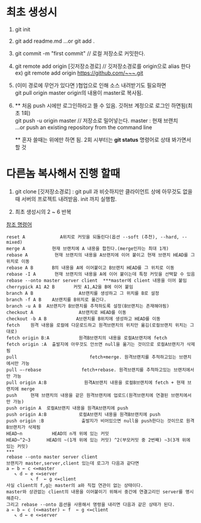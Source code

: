 # 최초 생성시

1. git init

2. git add readme.md   …or  git add .

3. git commit -m "first commit"  // 로컬 저장소로 커밋한다.

4. git remote add origin  [깃저장소경로]   //  깃저장소경로를 origin으로 alias 한다 <br/>
    ex) git remote add origin https://github.com/~~~.git

5. (이미 경로에 무언가 있다면 )협업으로 인해 소스 내려받기도 필요하면 <br/>
    git pull origin master  origin의 내용이 master로 복사됨. 

6. ** 처음 push 시에만 로그인하라고 뜰 수 있음.  깃허브 계정으로 로그인 하면됨(최초 1회)  <br/>
git push -u origin master             // 저장소로 밀어넣는다.  master : 현재 브랜치  <br/>
…or push an existing repository from the command line   

    ** 혼자 쓸때는 위에만 하면 됨.
2회 시부터는 **git status** 명령어로 상태 봐가면서 할 것

# 다른놈 복사해서 진행 할때
1. git clone [깃저장소경로]  :  git pull 과 비슷하지만 클라이언트 상에 아무것도 없을 때 서버의 프로젝트 내려받음.  init 까지 실행함.

2. 최초 생성시의 2 ~ 6 반복


[참조 명령어](https://blog.naver.com/rnwkrud94/221242876100)
```
reset A             A위치로 커밋을 되돌린다(옵션 --soft (추천), --hard, --mixed)
merge A          현재 브랜치에 A 내용을 합친다.(merge인자는 최대 1개)
rebase A          현재 브랜치의 내용을 A브랜치에 이어 붙이고 현재 브랜치 HEAD를 그 위치로 이동
rebase A B       B의 내용을 A에 이어붙이고 B브랜치 HEAD를 그 위치로 이동
rebase -I A       현재 브랜치의 내용을 A에 이어 붙이는데 특정 커밋을 선택할 수 있음
rebase --onto master server client  ***master에 client 내용을 이어 붙임
cherrypick A1 A2 B       커밋 A1,A2을 B에 이어 붙임
branch A B                 A브랜치를 생성하고 그 위치를 B로 설정
branch -f A B    A브랜치를 B위치로 옮긴다.
branch -u A B  A브랜치가 B브랜치를 추적하도록 설정(B브랜치는 존재해야됨)
checkout A                 A브랜치로 HEAD를 이동
checkout -b A B           A브랜치를 B위치에 생성하고 HEAD를 이동
fetch    원격 내용을 로컬에 다운로드하고 원격브랜치의 위치만 옮김(로컬브랜치 위치는 그대로) 
fetch origin B:A           원격B브랜치의 내용을 로컬A브랜치에 fetch
fetch origin :A  출발지에 아무것도 안쓰면 null을 옮기는 것이므로 로컬A브랜치가 삭제됨
pull                           fetch+merge. 원격브랜치를 추적하고있는 브랜치에서만 가능
pull –-rebase               fetch+rebase. 원격브랜치를 추척하고있는 브랜치에서만 가능
pull origin A:B              원격A브랜치 내용을 로컬B브랜치에 fetch + 현재 브랜치에 merge
push     현재 브랜치의 내용을 같은 원격브랜치에 업로드(원격브랜치에 연결된 브랜치에서만 가능)
push origin A  로컬A브랜치 내용을 원격A브랜치에 push
push origin A:B            로컬A브랜치 내용을 원격B브랜치에 push
push origin :B              출발지가 비어있으면 null을 push한다는 것이므로 원격B브랜치가 삭제됨
HEAD~n           HEAD의 n개 위에 있는 커밋
HEAD~^2~3      HEAD의 ~(1개 위에 있는 커밋) ^2(부모커밋 중 2번째) ~3(3개 위에 있는 커밋)
***
rebase --onto master server client
브랜치가 master,server,client 있는데 로그가 다음과 같다면
a ← b ← c <=master
   ↖ d ← e <=server
         ↖ f  ← g <=client
사실 client의 f,g는 master의 a와 직접 연관이 없는 상태이다.
master와 상관없는 client의 내용을 이어붙이기 위해서 중간에 연결고리인 server를 명시해준다.
그리고 rebase --onto 옵션을 사용해서 명령을 내리면 다음과 같은 상태가 된다.
a ← b ← c (<=master) ← f  ← g <=client
   ↖ d ← e <=server
```